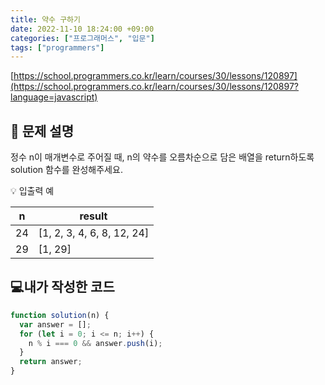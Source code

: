 ```yaml
---
title: 약수 구하기
date: 2022-11-10 18:24:00 +09:00
categories: ["프로그래머스", "입문"]
tags: ["programmers"]
---
```


[https://school.programmers.co.kr/learn/courses/30/lessons/120897](https://school.programmers.co.kr/learn/courses/30/lessons/120897?language=javascript)

## 📔 문제 설명

정수 n이 매개변수로 주어질 때, n의 약수를 오름차순으로 담은 배열을 return하도록 solution 함수를 완성해주세요.

💡 입출력 예

| n   | result                     |
| --- | -------------------------- |
| 24  | [1, 2, 3, 4, 6, 8, 12, 24] |
| 29  | [1, 29]                    |

## 💻내가 작성한 코드

```js
function solution(n) {
  var answer = [];
  for (let i = 0; i <= n; i++) {
    n % i === 0 && answer.push(i);
  }
  return answer;
}
```
